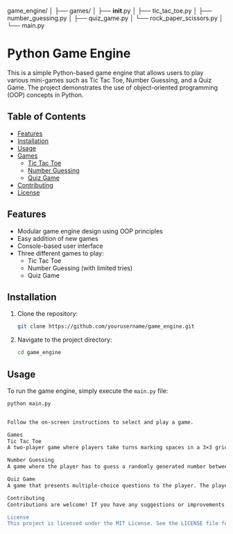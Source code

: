game_engine/
│
├── games/
│   ├── __init__.py
│   ├── tic_tac_toe.py
│   ├── number_guessing.py
│   ├── quiz_game.py
│   └── rock_paper_scissors.py
│
└── main.py

# Python Game Engine

This is a simple Python-based game engine that allows users to play various mini-games such as Tic Tac Toe, Number Guessing, and a Quiz Game. The project demonstrates the use of object-oriented programming (OOP) concepts in Python.

## Table of Contents

- [Features](#features)
- [Installation](#installation)
- [Usage](#usage)
- [Games](#games)
  - [Tic Tac Toe](#tic-tac-toe)
  - [Number Guessing](#number-guessing)
  - [Quiz Game](#quiz-game)
- [Contributing](#contributing)
- [License](#license)

## Features

- Modular game engine design using OOP principles
- Easy addition of new games
- Console-based user interface
- Three different games to play:
  - Tic Tac Toe
  - Number Guessing (with limited tries)
  - Quiz Game

## Installation

1. Clone the repository:
    ```bash
    git clone https://github.com/yourusername/game_engine.git
    ```
2. Navigate to the project directory:
    ```bash
    cd game_engine
    ```

## Usage

To run the game engine, simply execute the `main.py` file:
```bash
python main.py


Follow the on-screen instructions to select and play a game.

Games
Tic Tac Toe
A two-player game where players take turns marking spaces in a 3×3 grid. The player who succeeds in placing three of their marks in a horizontal, vertical, or diagonal row wins the game.

Number Guessing
A game where the player has to guess a randomly generated number between 1 and 5. The player has three tries to guess the correct number.

Quiz Game
A game that presents multiple-choice questions to the player. The player must select the correct answer from the given options. The final score is displayed at the end of the game.

Contributing
Contributions are welcome! If you have any suggestions or improvements, feel free to open an issue or create a pull request. Please ensure your code follows the project's coding standards and includes appropriate tests.

License
This project is licensed under the MIT License. See the LICENSE file for details.
